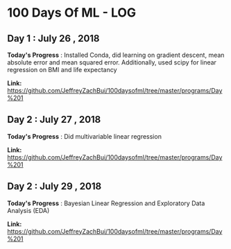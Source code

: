 # 100 Days Of ML - LOG

## Day 1 : July 26 , 2018
 
**Today's Progress** : Installed Conda, did learning on gradient descent, mean absolute error and mean squared error. Additionally, used scipy for linear regression on BMI and life expectancy

**Link:** https://github.com/JeffreyZachBui/100daysofml/tree/master/programs/Day%201 

## Day 2 : July 27 , 2018
 
**Today's Progress** : Did multivariable  linear regression

**Link:** https://github.com/JeffreyZachBui/100daysofml/tree/master/programs/Day%201 

## Day 2 : July 29 , 2018
 
**Today's Progress** : Bayesian Linear Regression and Exploratory Data Analysis (EDA)


**Link:** https://github.com/JeffreyZachBui/100daysofml/tree/master/programs/Day%201 